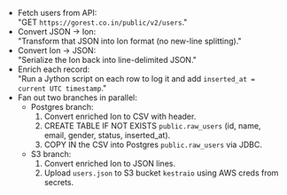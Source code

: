 - Fetch users from API:  
  "GET `https://gorest.co.in/public/v2/users`."
- Convert JSON → Ion:  
  "Transform that JSON into Ion format (no new-line splitting)."
- Convert Ion → JSON:  
  "Serialize the Ion back into line-delimited JSON."
- Enrich each record:  
  "Run a Jython script on each row to log it and add `inserted_at = current UTC timestamp`."
- Fan out two branches in parallel:
  - Postgres branch:
    1. Convert enriched Ion to CSV with header.
    2. CREATE TABLE IF NOT EXISTS `public.raw_users` (id, name, email, gender, status, inserted\_at).
    3. COPY IN the CSV into Postgres `public.raw_users` via JDBC.
  - S3 branch:
    1. Convert enriched Ion to JSON lines.
    2. Upload `users.json` to S3 bucket `kestraio` using AWS creds from secrets.
